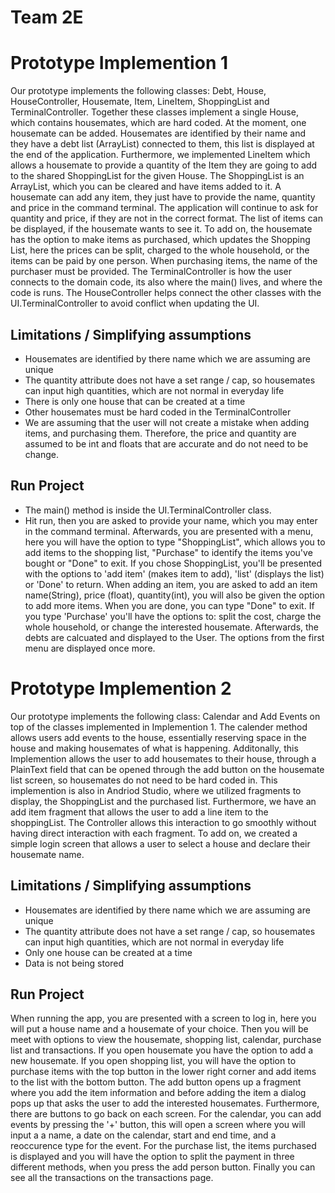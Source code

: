 # Team 2E
# Prototype Implemention 1
Our prototype implements the following classes: Debt, House, HouseController, Housemate, Item, LineItem, ShoppingList and TerminalController. Together these classes implement a single House, which contains housemates, which are hard coded. At the moment, one housemate can be added. Housemates are identified by their name and they have a debt list (ArrayList) connected to them, this list is displayed at the end of the application. Furthermore, we implemented LineItem which allows a housemate to provide a quantity of the Item they are going to add to the shared ShoppingList for the given House. The ShoppingList is an ArrayList, which you can be cleared and have items added to it. A housemate can add any item, they just have to provide the name, quantity and price in the command terminal. The application will continue to ask for quantity and price, if they are not in the correct format. The list of items can be displayed, if the housemate wants to see it. To add on, the housemate has the option to make items as purchased, which updates the Shopping List, here the prices can be split, charged to the whole household, or the items can be paid by one person. When purchasing items, the name of the purchaser must be provided. The TerminalController is how the user connects to the domain code, its also where the main() lives, and where the code is runs. The HouseController helps connect the other classes with the UI.TerminalController to avoid conflict when updating the UI.

## Limitations / Simplifying assumptions
* Housemates are identified by there name which we are assuming are unique
* The quantity attribute does not have a set range / cap, so housemates can input high quantities, which are not normal in everyday life
* There is only one house that can be created at a time
* Other housemates must be hard coded in the TerminalController
* We are assuming that the user will not create a mistake when adding items, and purchasing them. Therefore, the price and quantity are assumed to be int and floats that are accurate and do not need to be change.



## Run Project
* The main() method is inside the UI.TerminalController class. 
* Hit run, then you are asked to provide your name, which you may enter in the command terminal. Afterwards, you are presented with a menu, here you will have the option to type "ShoppingList", which allows you to add items to the shopping list, "Purchase" to identify the items you've bought or "Done" to exit. If you chose ShoppingList, you'll be presented with the options to 'add item' (makes item to add), 'list' (displays the list) or 'Done' to return. When adding an item, you are asked to add an item name(String), price (float), quantity(int), you will also be given the option to add more items. When you are done, you can type "Done" to exit. If you type 'Purchase' you'll have the options to: split the cost, charge the whole household, or change the interested housemate. Afterwards, the debts are calcuated and displayed to the User. The options from the first menu are displayed once more.

# Prototype Implemention 2
Our prototype implements the following class: Calendar and Add Events on top of the classes implemented in Implemention 1. The calender method allows users add events to the house, essentially reserving space in the house and making housemates of what is happening. Additonally, this Implemention allows the user to add housemates to their house, through a PlainText field that can be opened through the add button on the housemate list screen, so housemates do not need to be hard coded in. This implemention is also in Andriod Studio, where we utilized fragments to display, the ShoppingList and the purchased list. Furthermore, we have an add item fragment that allows the user to add a line item to the shoppingList. The Controller allows this interaction to go smoothly without having direct interaction with each fragment. To add on, we created a simple login screen that allows a user to select a house and declare their housemate name.


## Limitations / Simplifying assumptions
* Housemates are identified by there name which we are assuming are unique
* The quantity attribute does not have a set range / cap, so housemates can input high quantities, which are not normal in everyday life
* Only one house can be created at a time
* Data is not being stored

## Run Project
When running the app, you are presented with a screen to log in, here you will put a house name and a housemate of your choice. Then you will be meet with options to view the housemate, shopping list, calendar, purchase list and transactions. If you open housemate you have the option to add a new housemate. If you open shopping list, you will have the option to purchase items with the top button in the lower right corner and add items to the list with the bottom button. The add button opens up a fragment where you add the item information and before adding the item a dialog pops up that asks the user to add the interested housemates. Furthermore, there are buttons to go back on each screen. For the calendar, you can add events by pressing the '+' button, this will open a screen where you will input a  a name, a date on the calendar, start and end time, and a reoccurence type for the event. For the purchase list, the items purchased is displayed and you will have the option to split the payment in three different methods, when you press the add person button. Finally you can see all the transactions on the transactions page.

